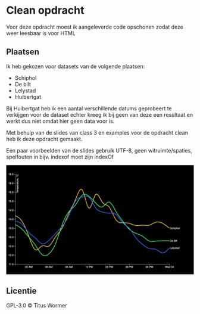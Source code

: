 # Clean opdracht
Voor deze opdracht moest ik aangeleverde code opschonen zodat deze weer leesbaar is voor HTML

## Plaatsen

Ik heb gekozen voor datasets van de volgende plaatsen:
* Schiphol
* De bilt
* Lelystad 
* Huibertgat

Bij Huibertgat heb ik een aantal verschillende datums geprobeert te verkijgen voor de dataset echter kreeg ik bij geen van deze een resultaat en werkt dus niet omdat hier geen data voor is.

Met behulp van de slides van class 3 en examples voor de opdracht clean heb ik deze opdracht gemaakt.

Een paar voorbeelden van de slides gebruik UTF-8, geen witruimte/spaties, spelfouten in bijv. indexof moet zijn indexOf

![Alt text](preview.png)

## Licentie
GPL-3.0 © Titus Wormer
